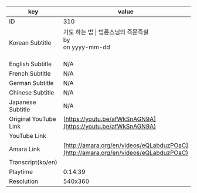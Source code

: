 |  key  |  value  |
|-------|---------|
| ID            | 310 |
| Korean Subtitle | 기도 하는 법 \| 법륜스님의 즉문즉설<br>by <br>on yyyy-mm-dd<br><br>|
| English Subtitle | N/A |
| French Subtitle | N/A |
| German Subtitle | N/A |
| Chinese Subtitle | N/A |
| Japanese Subtitle | N/A |
| Original YouTube Link  | [https://youtu.be/afWkSnAGN9A](https://youtu.be/afWkSnAGN9A) |
| YouTube Link  |  |
| Amara Link    | [http://amara.org/en/videos/eQLabduzPOaC](http://amara.org/en/videos/eQLabduzPOaC) |
| Transcript(ko/en) |  |
| Playtime | 0:14:39 |
| Resolution | 540x360|
